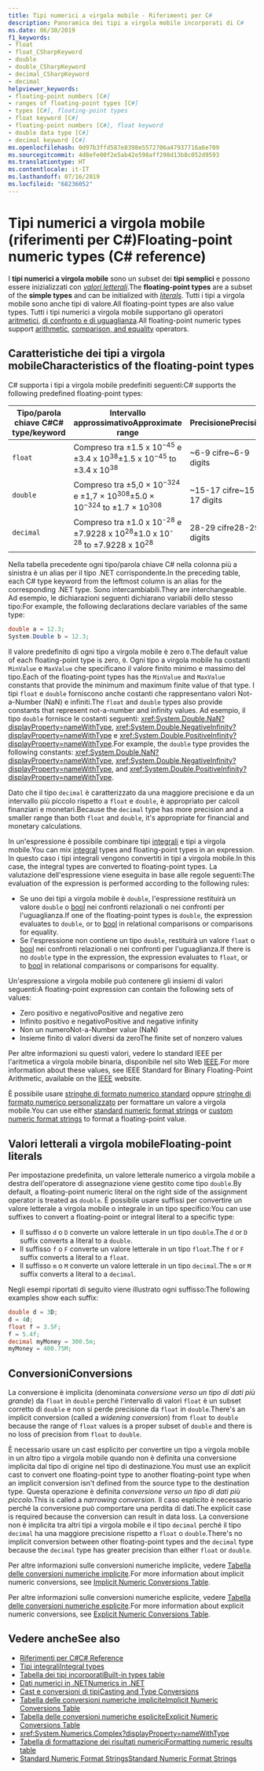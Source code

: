 ```yaml
---
title: Tipi numerici a virgola mobile - Riferimenti per C#
description: Panoramica dei tipi a virgola mobile incorporati di C#
ms.date: 06/30/2019
f1_keywords:
- float
- float_CSharpKeyword
- double
- double_CSharpKeyword
- decimal_CSharpKeyword
- decimal
helpviewer_keywords:
- floating-point numbers [C#]
- ranges of floating-point types [C#]
- types [C#], floating-point types
- float keyword [C#]
- floating-point numbers [C#], float keyword
- double data type [C#]
- decimal keyword [C#]
ms.openlocfilehash: 0d97b3ffd587e8398e5572706a47937716a6e709
ms.sourcegitcommit: 4d8efe00f2e5ab42e598aff298d13b8c052d9593
ms.translationtype: HT
ms.contentlocale: it-IT
ms.lasthandoff: 07/16/2019
ms.locfileid: "68236052"
---
```

# <a name="floating-point-numeric-types-c-reference"></a><span data-ttu-id="534a8-103">Tipi numerici a virgola mobile (riferimenti per C#)</span><span class="sxs-lookup"><span data-stu-id="534a8-103">Floating-point numeric types (C# reference)</span></span>

<span data-ttu-id="534a8-104">I **tipi numerici a virgola mobile** sono un subset dei **tipi semplici** e possono essere inizializzati con [*valori letterali*](#floating-point-literals).</span><span class="sxs-lookup"><span data-stu-id="534a8-104">The **floating-point types** are a subset of the **simple types** and can be initialized with [*literals*](#floating-point-literals).</span></span> <span data-ttu-id="534a8-105">Tutti i tipi a virgola mobile sono anche tipi di valore.</span><span class="sxs-lookup"><span data-stu-id="534a8-105">All floating-point types are also value types.</span></span> <span data-ttu-id="534a8-106">Tutti i tipi numerici a virgola mobile supportano gli operatori [aritmetici](../operators/arithmetic-operators.md), [di confronto e di uguaglianza](../operators/equality-operators.md).</span><span class="sxs-lookup"><span data-stu-id="534a8-106">All floating-point numeric types support [arithmetic](../operators/arithmetic-operators.md), [comparison, and equality](../operators/equality-operators.md) operators.</span></span>

## <a name="characteristics-of-the-floating-point-types"></a><span data-ttu-id="534a8-107">Caratteristiche dei tipi a virgola mobile</span><span class="sxs-lookup"><span data-stu-id="534a8-107">Characteristics of the floating-point types</span></span>

<span data-ttu-id="534a8-108">C# supporta i tipi a virgola mobile predefiniti seguenti:</span><span class="sxs-lookup"><span data-stu-id="534a8-108">C# supports the following predefined floating-point types:</span></span>
  
|<span data-ttu-id="534a8-109">Tipo/parola chiave C#</span><span class="sxs-lookup"><span data-stu-id="534a8-109">C# type/keyword</span></span>|<span data-ttu-id="534a8-110">Intervallo approssimativo</span><span class="sxs-lookup"><span data-stu-id="534a8-110">Approximate range</span></span>|<span data-ttu-id="534a8-111">Precisione</span><span class="sxs-lookup"><span data-stu-id="534a8-111">Precision</span></span>|<span data-ttu-id="534a8-112">Tipo .NET</span><span class="sxs-lookup"><span data-stu-id="534a8-112">.NET type</span></span>|
|----------|-----------------------|---------------|--------------|
|`float`|<span data-ttu-id="534a8-113">Compreso tra ±1.5 x 10<sup>−45</sup> e ±3.4 x 10<sup>38</sup></span><span class="sxs-lookup"><span data-stu-id="534a8-113">±1.5 x 10<sup>−45</sup> to ±3.4 x 10<sup>38</sup></span></span>|<span data-ttu-id="534a8-114">~6-9 cifre</span><span class="sxs-lookup"><span data-stu-id="534a8-114">~6-9 digits</span></span>|<xref:System.Single?displayProperty=nameWithType>|
|`double`|<span data-ttu-id="534a8-115">Compreso tra ±5,0 × 10<sup>−324</sup> e ±1,7 × 10<sup>308</sup></span><span class="sxs-lookup"><span data-stu-id="534a8-115">±5.0 × 10<sup>−324</sup> to ±1.7 × 10<sup>308</sup></span></span>|<span data-ttu-id="534a8-116">~15-17 cifre</span><span class="sxs-lookup"><span data-stu-id="534a8-116">~15-17 digits</span></span>|<xref:System.Double?displayProperty=nameWithType>|
|`decimal`|<span data-ttu-id="534a8-117">Compreso tra ±1.0 x 10<sup>-28</sup> e ±7.9228 x 10<sup>28</sup></span><span class="sxs-lookup"><span data-stu-id="534a8-117">±1.0 x 10<sup>-28</sup> to ±7.9228 x 10<sup>28</sup></span></span>|<span data-ttu-id="534a8-118">28-29 cifre</span><span class="sxs-lookup"><span data-stu-id="534a8-118">28-29 digits</span></span>|<xref:System.Decimal?displayProperty=nameWithType>|

<span data-ttu-id="534a8-119">Nella tabella precedente ogni tipo/parola chiave C# nella colonna più a sinistra è un alias per il tipo .NET corrispondente.</span><span class="sxs-lookup"><span data-stu-id="534a8-119">In the preceding table, each C# type keyword from the leftmost column is an alias for the corresponding .NET type.</span></span> <span data-ttu-id="534a8-120">Sono intercambiabili.</span><span class="sxs-lookup"><span data-stu-id="534a8-120">They are interchangeable.</span></span> <span data-ttu-id="534a8-121">Ad esempio, le dichiarazioni seguenti dichiarano variabili dello stesso tipo:</span><span class="sxs-lookup"><span data-stu-id="534a8-121">For example, the following declarations declare variables of the same type:</span></span>

```csharp
double a = 12.3;
System.Double b = 12.3;
```

<span data-ttu-id="534a8-122">Il valore predefinito di ogni tipo a virgola mobile è zero `0`.</span><span class="sxs-lookup"><span data-stu-id="534a8-122">The default value of each floating-point type is zero, `0`.</span></span> <span data-ttu-id="534a8-123">Ogni tipo a virgola mobile ha costanti `MinValue` e `MaxValue` che specificano il valore finito minimo e massimo del tipo.</span><span class="sxs-lookup"><span data-stu-id="534a8-123">Each of the floating-point types has the `MinValue` and `MaxValue` constants that provide the minimum and maximum finite value of that type.</span></span> <span data-ttu-id="534a8-124">I tipi `float` e `double` forniscono anche costanti che rappresentano valori Not-a-Number (NaN) e infiniti.</span><span class="sxs-lookup"><span data-stu-id="534a8-124">The `float` and `double` types also provide constants that represent not-a-number and infinity values.</span></span> <span data-ttu-id="534a8-125">Ad esempio, il tipo `double` fornisce le costanti seguenti: <xref:System.Double.NaN?displayProperty=nameWithType>, <xref:System.Double.NegativeInfinity?displayProperty=nameWithType> e <xref:System.Double.PositiveInfinity?displayProperty=nameWithType>.</span><span class="sxs-lookup"><span data-stu-id="534a8-125">For example, the `double` type provides the following constants: <xref:System.Double.NaN?displayProperty=nameWithType>, <xref:System.Double.NegativeInfinity?displayProperty=nameWithType>, and <xref:System.Double.PositiveInfinity?displayProperty=nameWithType>.</span></span>

<span data-ttu-id="534a8-126">Dato che il tipo `decimal` è caratterizzato da una maggiore precisione e da un intervallo più piccolo rispetto a `float` e `double`, è appropriato per calcoli finanziari e monetari.</span><span class="sxs-lookup"><span data-stu-id="534a8-126">Because the `decimal` type has more precision and a smaller range than both `float` and `double`, it's appropriate for financial and monetary calculations.</span></span>

<span data-ttu-id="534a8-127">In un'espressione è possibile combinare tipi [integrali](integral-numeric-types.md) e tipi a virgola mobile.</span><span class="sxs-lookup"><span data-stu-id="534a8-127">You can mix [integral](integral-numeric-types.md) types and floating-point types in an expression.</span></span> <span data-ttu-id="534a8-128">In questo caso i tipi integrali vengono convertiti in tipi a virgola mobile.</span><span class="sxs-lookup"><span data-stu-id="534a8-128">In this case, the integral types are converted to floating-point types.</span></span> <span data-ttu-id="534a8-129">La valutazione dell'espressione viene eseguita in base alle regole seguenti:</span><span class="sxs-lookup"><span data-stu-id="534a8-129">The evaluation of the expression is performed according to the following rules:</span></span>

- <span data-ttu-id="534a8-130">Se uno dei tipi a virgola mobile è `double`, l'espressione restituirà un valore `double` o [bool](../keywords/bool.md) nei confronti relazionali o nei confronti per l'uguaglianza.</span><span class="sxs-lookup"><span data-stu-id="534a8-130">If one of the floating-point types is `double`, the expression evaluates to `double`, or to [bool](../keywords/bool.md) in relational comparisons or comparisons for equality.</span></span>
- <span data-ttu-id="534a8-131">Se l'espressione non contiene un tipo `double`, restituirà un valore `float` o [bool](../keywords/bool.md) nei confronti relazionali o nei confronti per l'uguaglianza.</span><span class="sxs-lookup"><span data-stu-id="534a8-131">If there is no `double` type in the expression, the expression evaluates to `float`, or to [bool](../keywords/bool.md) in relational comparisons or comparisons for equality.</span></span>

<span data-ttu-id="534a8-132">Un'espressione a virgola mobile può contenere gli insiemi di valori seguenti:</span><span class="sxs-lookup"><span data-stu-id="534a8-132">A floating-point expression can contain the following sets of values:</span></span>

- <span data-ttu-id="534a8-133">Zero positivo e negativo</span><span class="sxs-lookup"><span data-stu-id="534a8-133">Positive and negative zero</span></span>
- <span data-ttu-id="534a8-134">Infinito positivo e negativo</span><span class="sxs-lookup"><span data-stu-id="534a8-134">Positive and negative infinity</span></span>
- <span data-ttu-id="534a8-135">Non un numero</span><span class="sxs-lookup"><span data-stu-id="534a8-135">Not-a-Number value (NaN)</span></span>
- <span data-ttu-id="534a8-136">Insieme finito di valori diversi da zero</span><span class="sxs-lookup"><span data-stu-id="534a8-136">The finite set of nonzero values</span></span>

<span data-ttu-id="534a8-137">Per altre informazioni su questi valori, vedere lo standard IEEE per l'aritmetica a virgola mobile binaria, disponibile nel sito Web [IEEE](https://www.ieee.org).</span><span class="sxs-lookup"><span data-stu-id="534a8-137">For more information about these values, see IEEE Standard for Binary Floating-Point Arithmetic, available on the [IEEE](https://www.ieee.org) website.</span></span>

<span data-ttu-id="534a8-138">È possibile usare [stringhe di formato numerico standard](../../../standard/base-types/standard-numeric-format-strings.md) oppure [stringhe di formato numerico personalizzato](../../../standard/base-types/custom-numeric-format-strings.md) per formattare un valore a virgola mobile.</span><span class="sxs-lookup"><span data-stu-id="534a8-138">You can use either [standard numeric format strings](../../../standard/base-types/standard-numeric-format-strings.md) or [custom numeric format strings](../../../standard/base-types/custom-numeric-format-strings.md) to format a floating-point value.</span></span>

## <a name="floating-point-literals"></a><span data-ttu-id="534a8-139">Valori letterali a virgola mobile</span><span class="sxs-lookup"><span data-stu-id="534a8-139">Floating-point literals</span></span>

<span data-ttu-id="534a8-140">Per impostazione predefinita, un valore letterale numerico a virgola mobile a destra dell'operatore di assegnazione viene gestito come tipo `double`.</span><span class="sxs-lookup"><span data-stu-id="534a8-140">By default, a floating-point numeric literal on the right side of the assignment operator is treated as `double`.</span></span> <span data-ttu-id="534a8-141">È possibile usare suffissi per convertire un valore letterale a virgola mobile o integrale in un tipo specifico:</span><span class="sxs-lookup"><span data-stu-id="534a8-141">You can use suffixes to convert a floating-point or integral literal to a specific type:</span></span>

- <span data-ttu-id="534a8-142">Il suffisso `d` o `D` converte un valore letterale in un tipo `double`.</span><span class="sxs-lookup"><span data-stu-id="534a8-142">The `d` or `D` suffix converts a literal to a `double`.</span></span>
- <span data-ttu-id="534a8-143">Il suffisso `f` o `F` converte un valore letterale in un tipo `float`.</span><span class="sxs-lookup"><span data-stu-id="534a8-143">The `f` or `F` suffix converts a literal to a `float`.</span></span>
- <span data-ttu-id="534a8-144">Il suffisso `m` o `M` converte un valore letterale in un tipo `decimal`.</span><span class="sxs-lookup"><span data-stu-id="534a8-144">The `m` or `M` suffix converts a literal to a `decimal`.</span></span>

<span data-ttu-id="534a8-145">Negli esempi riportati di seguito viene illustrato ogni suffisso:</span><span class="sxs-lookup"><span data-stu-id="534a8-145">The following examples show each suffix:</span></span>

```csharp
double d = 3D;
d = 4d;
float f = 3.5F;
f = 5.4f;
decimal myMoney = 300.5m;
myMoney = 400.75M;
```

## <a name="conversions"></a><span data-ttu-id="534a8-146">Conversioni</span><span class="sxs-lookup"><span data-stu-id="534a8-146">Conversions</span></span>

<span data-ttu-id="534a8-147">La conversione è implicita (denominata *conversione verso un tipo di dati più grande*) da `float` in `double` perché l'intervallo di valori `float` è un subset corretto di `double` e non si perde precisione da `float` in `double`.</span><span class="sxs-lookup"><span data-stu-id="534a8-147">There's an implicit conversion (called a *widening conversion*) from `float` to `double` because the range of `float` values is a proper subset of `double` and there is no loss of precision from `float` to `double`.</span></span>

<span data-ttu-id="534a8-148">È necessario usare un cast esplicito per convertire un tipo a virgola mobile in un altro tipo a virgola mobile quando non è definita una conversione implicita dal tipo di origine nel tipo di destinazione.</span><span class="sxs-lookup"><span data-stu-id="534a8-148">You must use an explicit cast to convert one floating-point type to another floating-point type when an implicit conversion isn't defined from the source type to the destination type.</span></span> <span data-ttu-id="534a8-149">Questa operazione è definita *conversione verso un tipo di dati più piccolo*.</span><span class="sxs-lookup"><span data-stu-id="534a8-149">This is called a *narrowing conversion*.</span></span> <span data-ttu-id="534a8-150">Il caso esplicito è necessario perché la conversione può comportare una perdita di dati.</span><span class="sxs-lookup"><span data-stu-id="534a8-150">The explicit case is required because the conversion can result in data loss.</span></span> <span data-ttu-id="534a8-151">La conversione non è implicita tra altri tipi a virgola mobile e il tipo `decimal` perché il tipo `decimal` ha una maggiore precisione rispetto a `float` o `double`.</span><span class="sxs-lookup"><span data-stu-id="534a8-151">There's no implicit conversion between other floating-point types and the `decimal` type because the `decimal` type has greater precision than either `float` or `double`.</span></span>

<span data-ttu-id="534a8-152">Per altre informazioni sulle conversioni numeriche implicite, vedere [Tabella delle conversioni numeriche implicite](../keywords/implicit-numeric-conversions-table.md).</span><span class="sxs-lookup"><span data-stu-id="534a8-152">For more information about implicit numeric conversions, see [Implicit Numeric Conversions Table](../keywords/implicit-numeric-conversions-table.md).</span></span>

<span data-ttu-id="534a8-153">Per altre informazioni sulle conversioni numeriche esplicite, vedere [Tabella delle conversioni numeriche esplicite](../keywords/explicit-numeric-conversions-table.md).</span><span class="sxs-lookup"><span data-stu-id="534a8-153">For more information about explicit numeric conversions, see [Explicit Numeric Conversions Table](../keywords/explicit-numeric-conversions-table.md).</span></span>

## <a name="see-also"></a><span data-ttu-id="534a8-154">Vedere anche</span><span class="sxs-lookup"><span data-stu-id="534a8-154">See also</span></span>

- [<span data-ttu-id="534a8-155">Riferimenti per C#</span><span class="sxs-lookup"><span data-stu-id="534a8-155">C# Reference</span></span>](../index.md)
- [<span data-ttu-id="534a8-156">Tipi integrali</span><span class="sxs-lookup"><span data-stu-id="534a8-156">Integral types</span></span>](integral-numeric-types.md)
- [<span data-ttu-id="534a8-157">Tabella dei tipi incorporati</span><span class="sxs-lookup"><span data-stu-id="534a8-157">Built-in types table</span></span>](../keywords/built-in-types-table.md)
- [<span data-ttu-id="534a8-158">Dati numerici in .NET</span><span class="sxs-lookup"><span data-stu-id="534a8-158">Numerics in .NET</span></span>](../../../standard/numerics.md)
- [<span data-ttu-id="534a8-159">Cast e conversioni di tipi</span><span class="sxs-lookup"><span data-stu-id="534a8-159">Casting and Type Conversions</span></span>](../../programming-guide/types/casting-and-type-conversions.md)
- [<span data-ttu-id="534a8-160">Tabella delle conversioni numeriche implicite</span><span class="sxs-lookup"><span data-stu-id="534a8-160">Implicit Numeric Conversions Table</span></span>](../keywords/implicit-numeric-conversions-table.md)
- [<span data-ttu-id="534a8-161">Tabella delle conversioni numeriche esplicite</span><span class="sxs-lookup"><span data-stu-id="534a8-161">Explicit Numeric Conversions Table</span></span>](../keywords/explicit-numeric-conversions-table.md)
- <xref:System.Numerics.Complex?displayProperty=nameWithType>
- [<span data-ttu-id="534a8-162">Tabella di formattazione dei risultati numerici</span><span class="sxs-lookup"><span data-stu-id="534a8-162">Formatting numeric results table</span></span>](../keywords/formatting-numeric-results-table.md)
- [<span data-ttu-id="534a8-163">Standard Numeric Format Strings</span><span class="sxs-lookup"><span data-stu-id="534a8-163">Standard Numeric Format Strings</span></span>](../../../standard/base-types/standard-numeric-format-strings.md)
